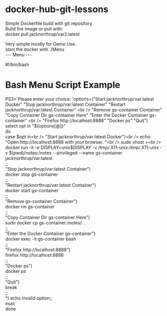 # docker-hub-git-lessons<br />
Simple Dockerfile build with git repository<br />
Build the image or pull with:<br />
docker pull jacknorthrup/var2:latest<br />

Very simple mostly for Demo Use.<br />
start the docker with ./Menu<br />
--- Menu ---<br />

#!/bin/bash<br />
#  Bash Menu Script Example<br />


PS3='Please enter your choice: 'options=("Start jacknorthrup/var:latest Docker" "Stop jacknorthrup/var:latest Container" "Restart jacknorthrup/var:latest Container" \<br />
    "Remove gs-container Container" "Copy Container Dir gs-container Here" "Enter the Docker Container gs-container" \<br />
    "Firefox http://localhost:8888" "Docker ps" "Quit")<br />
select opt in "${options[@]}"<br />
do<br />
    case $opt in<br />
        "Start jacknorthrup/var:latest Docker")<br />
            echo "Open http://localhost:8888 with your browser. "<br />
            sudo xhost +<br />
            docker run -it -e DISPLAY=unix$DISPLAY -v /tmp/.X11-unix:/tmp/.X11-unix -v $(pwd)/notes:/notes --privileged --name gs-container jacknorthrup/var:latest<br />
            ;;<br />
        "Stop jacknorthrup/var:latest Container")<br />
            docker stop gs-container<br />
            ;;<br />
        "Restart jacknorthrup/var:latest Container")<br />
            docker start gs-container<br />
            ;;<br />
        "Remove gs-container Container")<br />
            docker rm gs-container<br />
            ;;<br />
        "Copy Container Dir gs-container Here")<br />
            sudo docker cp gs-container:/notes/. .<br />
            ;;<br />
        "Enter the Docker Container gs-container")<br />
            docker exec -it gs-container bash<br />
            ;;<br />
        "Firefox http://localhost:8888")<br />
            firefox http://localhost:8888<br />
            ;;<br />
        "Docker ps")<br />
            docker ps<br />
            ;;<br />
        "Quit")<br />
            break<br />
            ;;<br />
        *) echo invalid option;;<br />
    esac<br />
done<br />

